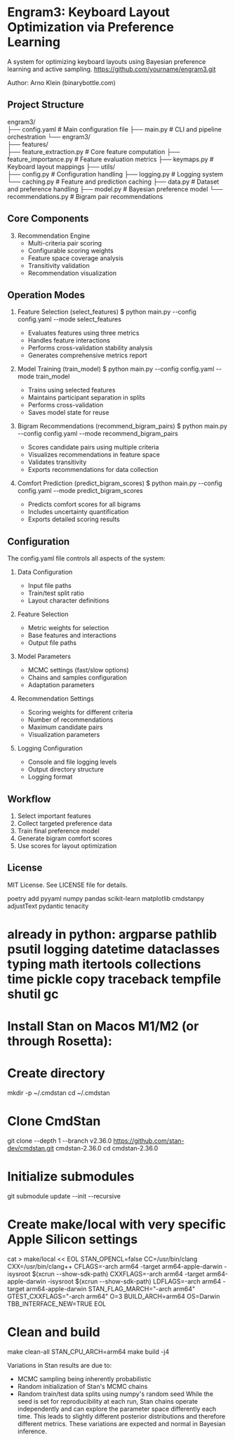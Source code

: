 Engram3: Keyboard Layout Optimization via Preference Learning
=============================================================
A system for optimizing keyboard layouts using Bayesian preference learning and active sampling.
https://github.com/yourname/engram3.git

Author: Arno Klein (binarybottle.com)

Project Structure
----------------
engram3/                           
├── config.yaml                    # Main configuration file
├── main.py                        # CLI and pipeline orchestration
└── engram3/                       
    ├── features/                  
        ├── feature_extraction.py  # Core feature computation
        ├── feature_importance.py  # Feature evaluation metrics
        ├── keymaps.py             # Keyboard layout mappings
    ├── utils/                     
        ├── config.py              # Configuration handling
        ├── logging.py             # Logging system
        └── caching.py             # Feature and prediction caching
    ├── data.py                    # Dataset and preference handling
    ├── model.py                   # Bayesian preference model
    └── recommendations.py         # Bigram pair recommendations

Core Components
--------------

3. Recommendation Engine
   - Multi-criteria pair scoring
   - Configurable scoring weights
   - Feature space coverage analysis
   - Transitivity validation
   - Recommendation visualization

Operation Modes
--------------
1. Feature Selection (select_features)
   $ python main.py --config config.yaml --mode select_features
   - Evaluates features using three metrics
   - Handles feature interactions
   - Performs cross-validation stability analysis
   - Generates comprehensive metrics report

2. Model Training (train_model)
   $ python main.py --config config.yaml --mode train_model
   - Trains using selected features
   - Maintains participant separation in splits
   - Performs cross-validation
   - Saves model state for reuse

3. Bigram Recommendations (recommend_bigram_pairs)
   $ python main.py --config config.yaml --mode recommend_bigram_pairs
   - Scores candidate pairs using multiple criteria
   - Visualizes recommendations in feature space
   - Validates transitivity
   - Exports recommendations for data collection

4. Comfort Prediction (predict_bigram_scores)
   $ python main.py --config config.yaml --mode predict_bigram_scores
   - Predicts comfort scores for all bigrams
   - Includes uncertainty quantification
   - Exports detailed scoring results

Configuration
------------
The config.yaml file controls all aspects of the system:

1. Data Configuration
   - Input file paths
   - Train/test split ratio
   - Layout character definitions

2. Feature Selection
   - Metric weights for selection
   - Base features and interactions
   - Output file paths

3. Model Parameters
   - MCMC settings (fast/slow options)
   - Chains and samples configuration
   - Adaptation parameters

4. Recommendation Settings
   - Scoring weights for different criteria
   - Number of recommendations
   - Maximum candidate pairs
   - Visualization parameters

5. Logging Configuration
   - Console and file logging levels
   - Output directory structure
   - Logging format

Workflow
--------
1. Select important features
2. Collect targeted preference data
3. Train final preference model
4. Generate bigram comfort scores
5. Use scores for layout optimization

License
-------
MIT License. See LICENSE file for details.


poetry add pyyaml numpy pandas scikit-learn matplotlib cmdstanpy adjustText pydantic tenacity 
# already in python: argparse pathlib psutil logging datetime dataclasses typing math itertools collections time pickle copy traceback tempfile shutil gc


# Install Stan on Macos M1/M2 (or through Rosetta):
# Create directory
mkdir -p ~/.cmdstan
cd ~/.cmdstan
# Clone CmdStan
git clone --depth 1 --branch v2.36.0 https://github.com/stan-dev/cmdstan.git cmdstan-2.36.0
cd cmdstan-2.36.0
# Initialize submodules
git submodule update --init --recursive
# Create make/local with very specific Apple Silicon settings
cat > make/local << EOL
STAN_OPENCL=false
CC=/usr/bin/clang
CXX=/usr/bin/clang++
CFLAGS=-arch arm64 -target arm64-apple-darwin -isysroot $(xcrun --show-sdk-path)
CXXFLAGS=-arch arm64 -target arm64-apple-darwin -isysroot $(xcrun --show-sdk-path)
LDFLAGS=-arch arm64 -target arm64-apple-darwin
STAN_FLAG_MARCH="-arch arm64"
GTEST_CXXFLAGS="-arch arm64"
O=3
BUILD_ARCH=arm64
OS=Darwin
TBB_INTERFACE_NEW=TRUE
EOL
# Clean and build
make clean-all
STAN_CPU_ARCH=arm64 make build -j4



Variations in Stan results are due to:
- MCMC sampling being inherently probabilistic
- Random initialization of Stan's MCMC chains
- Random train/test data splits using numpy's random seed
While the seed is set for reproducibility at each run, Stan chains operate independently and can explore the parameter space differently each time. This leads to slightly different posterior distributions and therefore different metrics.
These variations are expected and normal in Bayesian inference.